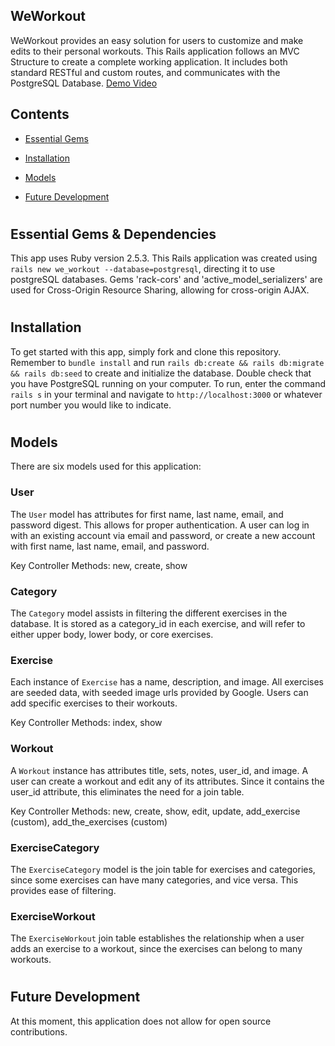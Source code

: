 ## WeWorkout

WeWorkout provides an easy solution for users to customize and make edits to their personal workouts. This Rails application follows an MVC Structure to create a complete working application. It includes both standard RESTful  and custom routes, and communicates with the PostgreSQL Database. <a href=https://vimeo.com/328025663>Demo Video</a>


<h2>Contents</h2>

* [Essential Gems](#essential-gems-&-dependencies)

* [Installation](#installation)

* [Models](#models)

* [Future Development](#future-development)



# <h2>Essential Gems & Dependencies</h2>

This app uses Ruby version 2.5.3. This Rails application was created using ```rails new we_workout --database=postgresql```, directing it to use postgreSQL databases. Gems 'rack-cors' and 'active_model_serializers' are used for Cross-Origin Resource Sharing, allowing for cross-origin AJAX.

# <h2>Installation</h2>

To get started with this app, simply fork and clone this repository. Remember to ```bundle install``` and run ```rails db:create && rails db:migrate && rails db:seed``` to create and initialize the database. Double check that you have PostgreSQL running on your computer. To run, enter the command ```rails s``` in your terminal and navigate to ```http://localhost:3000``` or whatever port number you would like to indicate.

# <h2>Models</h2>

There are six models used for this application:

<h3>User</h3>

The ```User``` model has attributes for first name, last name, email, and password digest. This allows for proper authentication. A user can log in with an existing account via email and password, or create a new account with first name, last name, email, and password.

Key Controller Methods: new, create, show

<h3>Category</h3>

The ```Category``` model assists in filtering the different exercises in the database. It is stored as a category_id in each exercise, and will refer to either upper body, lower body, or core exercises.

<h3>Exercise</h3>

Each instance of ```Exercise``` has a name, description, and image. All exercises are seeded data, with seeded image urls provided by Google. Users can add specific exercises to their workouts.

Key Controller Methods: index, show

<h3>Workout</h3>

A ```Workout``` instance has attributes title, sets, notes, user_id, and image. A user can create a workout and edit any of its attributes. Since it contains the user_id attribute, this eliminates the need for a join table.

Key Controller Methods: new, create, show, edit, update, add_exercise (custom), add_the_exercises (custom)

<h3>ExerciseCategory</h3>

The ```ExerciseCategory``` model is the join table for exercises and categories, since some exercises can have many categories, and vice versa. This provides ease of filtering.

<h3>ExerciseWorkout</h3>

The ```ExerciseWorkout``` join table establishes the relationship when a user adds an exercise to a workout, since the exercises can belong to many workouts.


# <h2>Future Development</h2>


At this moment, this application does not allow for open source contributions.
